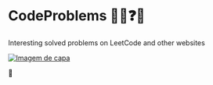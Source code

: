 # CodeProblems 👨‍💻❓💡
Interesting solved problems on LeetCode and other websites

[![Imagem de capa](https://user-images.githubusercontent.com/2355303/216489537-c8b47875-d4dd-4bf1-b2b5-63ecf26071aa.png)](https://leetcode.com/Pitossomo/)


🎯 

